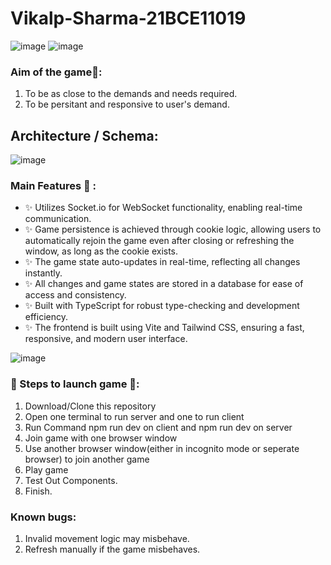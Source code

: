 # Vikalp-Sharma-21BCE11019

![image](https://github.com/user-attachments/assets/b63330a6-be94-43ed-90d6-2cbbb81c3832)
![image](https://github.com/user-attachments/assets/4a6d5159-b32d-4425-a8c4-d4901481c478)
### Aim of the game🎯:
1. To be as close to the demands and needs required.
2. To be persitant and responsive to user's demand.
## Architecture / Schema:
![image](https://github.com/user-attachments/assets/e697dcb5-2816-4f60-b764-0ea6891c5fcc)

### Main Features 📖 :

- ✨ Utilizes Socket.io for WebSocket functionality, enabling real-time communication.
- ✨ Game persistence is achieved through cookie logic, allowing users to automatically rejoin the game even after closing or refreshing the window, as long as the cookie exists.
- ✨ The game state auto-updates in real-time, reflecting all changes instantly.
- ✨ All changes and game states are stored in a database for ease of access and consistency.
- ✨ Built with TypeScript for robust type-checking and development efficiency.
- ✨ The frontend is built using Vite and Tailwind CSS, ensuring a fast, responsive, and modern user interface.

![image](https://github.com/user-attachments/assets/3246bee6-6b60-42cf-9476-52b0555ae224)

  
### 👣 Steps to launch game 👣:
1. Download/Clone this repository
2. Open one terminal to run server and one to run client
3. Run Command npm run dev on client and npm run dev on server
4. Join game with one browser window
5. Use another browser window(either in incognito mode or seperate browser) to join another game
6. Play game
7. Test Out Components.
8. Finish.

### Known bugs:
1. Invalid movement logic may misbehave.
2. Refresh manually if the game misbehaves.

